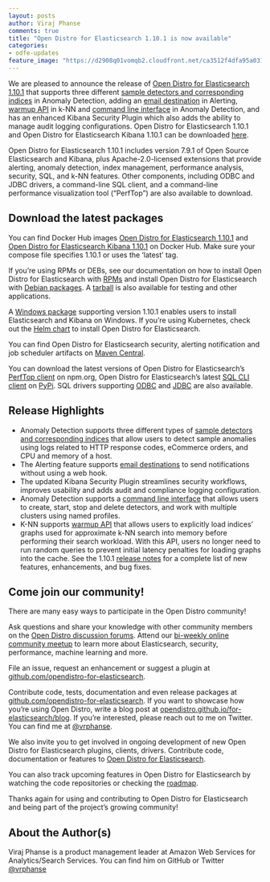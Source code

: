```yaml
---
layout: posts
author: Viraj Phanse
comments: true
title: "Open Distro for Elasticsearch 1.10.1 is now available"
categories:
- odfe-updates
feature_image: "https://d2908q01vomqb2.cloudfront.net/ca3512f4dfa95a03169c5a670a4c91a19b3077b4/2019/03/26/open_disto-elasticsearch-logo-800x400.jpg"
---
```

We are pleased to announce the release of [Open Distro for Elasticsearch 1.10.1](https://opendistro.github.io/for-elasticsearch/downloads.html) that supports three different [sample detectors and corresponding indices](https://github.com/opendistro-for-elasticsearch/anomaly-detection-kibana-plugin/pull/272) in Anomaly Detection, adding an [email destination](https://github.com/opendistro-for-elasticsearch/alerting/pull/244) in Alerting, [warmup API](https://github.com/opendistro-for-elasticsearch/k-NN#warmup-api) in k-NN and [command line interface](https://github.com/opendistro-for-elasticsearch/anomaly-detection/tree/master/cli) in Anomaly Detection, and has an enhanced Kibana Security Plugin which also adds the ability to manage audit logging configurations. Open Distro for Elasticsearch 1.10.1 and Open Distro for Elasticsearch Kibana 1.10.1 can be downloaded [here](https://opendistro.github.io/for-elasticsearch/downloads.html).

Open Distro for Elasticsearch 1.10.1 includes version 7.9.1 of Open Source Elasticsearch and Kibana, plus Apache-2.0-licensed extensions that provide alerting, anomaly detection, index management, performance analysis, security, SQL, and k-NN features. Other components, including ODBC and JDBC drivers, a command-line SQL client, and a command-line performance visualization tool (“PerfTop”) are also available to download. 


## Download the latest packages

You can find Docker Hub images [Open Distro for Elasticsearch 1.10.1](https://hub.docker.com/r/amazon/opendistro-for-elasticsearch) and [Open Distro for Elasticsearch Kibana 1.10.1](https://hub.docker.com/r/amazon/opendistro-for-elasticsearch-kibana) on Docker Hub. Make sure your compose file specifies 1.10.1 or uses the ‘latest’ tag.

If you’re using RPMs or DEBs, see our documentation on how to install Open Distro for Elasticsearch with [RPMs](https://opendistro.github.io/for-elasticsearch-docs/docs/install/rpm/) and install Open Distro for Elasticsearch with [Debian packages](https://opendistro.github.io/for-elasticsearch-docs/docs/install/deb/). A [tarball](https://opendistro.github.io/for-elasticsearch-docs/docs/install/tar/) is also available for testing and other applications.

A [Windows package](https://opendistro.github.io/for-elasticsearch-docs/docs/install/windows/) supporting version 1.10.1 enables users to install Elasticsearch and Kibana on Windows. If you’re using Kubernetes, check out the [Helm chart](https://opendistro.github.io/for-elasticsearch-docs/docs/install/helm/) to install Open Distro for Elasticsearch.

You can find Open Distro for Elasticsearch security, alerting notification and job scheduler artifacts on [Maven Central](https://mvnrepository.com/artifact/com.amazon.opendistroforelasticsearch).

You can download the latest versions of Open Distro for Elasticsearch’s [PerfTop client](https://www.npmjs.com/package/@aws/opendistro-for-elasticsearch-perftop) on npm.org, Open Distro for Elasticsearch’s latest [SQL CLI client](https://pypi.org/project/odfe-sql-cli/) on [PyPi](https://pypi.org/project/odfe-sql-cli/). SQL drivers supporting [ODBC](https://opendistro.github.io/for-elasticsearch-docs/docs/sql/odbc/) and [JDBC](https://opendistro.github.io/for-elasticsearch-docs/docs/sql/jdbc/) are also available.


## Release Highlights

* Anomaly Detection supports three different types of [sample detectors and corresponding indices](https://github.com/opendistro-for-elasticsearch/anomaly-detection-kibana-plugin/pull/272) that allow users to detect sample anomalies using logs related to HTTP response codes, eCommerce orders, and CPU and memory of a host.
* The Alerting feature supports [email destinations](https://github.com/opendistro-for-elasticsearch/alerting/pull/244) to send notifications without using a web hook. 
* The updated Kibana Security Plugin streamlines security workflows, improves usability and adds audit and compliance logging configuration.     
* Anomaly Detection supports a [command line interface](https://github.com/opendistro-for-elasticsearch/anomaly-detection/tree/master/cli) that allows users to create, start, stop and delete detectors, and work with multiple clusters using named profiles.
* K-NN supports [warmup API](https://github.com/opendistro-for-elasticsearch/k-NN#warmup-api) that allows users to explicitly load indices’ graphs used for approximate k-NN search into memory before performing their search workload. With this API, users no longer need to run random queries to prevent initial latency penalties for loading graphs into the cache.
See the 1.10.1 [release notes](https://github.com/opendistro-for-elasticsearch/opendistro-build/blob/master/release-notes/opendistro-for-elasticsearch-release-notes-1.10.1.md) for a complete list of new features, enhancements, and bug fixes. 


## Come join our community!

There are many easy ways to participate in the Open Distro community!

Ask questions and share your knowledge with other community members on the [Open Distro discussion forums](https://discuss.opendistrocommunity.dev/).
Attend our [bi-weekly online community meetup](https://www.meetup.com/Open-Distro-for-Elasticsearch-Meetup-Group) to learn more about Elasticsearch, security, performance, machine learning and more.

File an issue, request an enhancement or suggest a plugin at [github.com/opendistro-for-elasticsearch](https://github.com/opendistro-for-elasticsearch).

Contribute code, tests, documentation and even release packages at [github.com/opendistro-for-elasticsearch](https://github.com/opendistro-for-elasticsearch). If you want to showcase how you’re using Open Distro, write a blog post at [opendistro.github.io/for-elasticsearch/blog](https://opendistro.github.io/for-elasticsearch/blog/). If you’re interested, please reach out to me on Twitter. You can find me at [@vrphanse](https://twitter.com/vrphanse?lang=en).

We also invite you to get involved in ongoing development of new Open Distro for Elasticsearch plugins, clients, drivers. Contribute code, documentation or features to [Open Distro for Elasticsearch](https://github.com/orgs/opendistro-for-elasticsearch/projects/3#column-9370461). 

You can also track upcoming features in Open Distro for Elasticsearch by watching the code repositories or checking the [roadmap](https://github.com/orgs/opendistro-for-elasticsearch/projects/3).

Thanks again for using and contributing to Open Distro for Elasticsearch and being part of the project’s growing community!


## About the Author(s)

Viraj Phanse is a product management leader at Amazon Web Services for Analytics/Search Services. You can find him on GitHub or Twitter [@vrphanse](https://twitter.com/vrphanse?lang=en)
